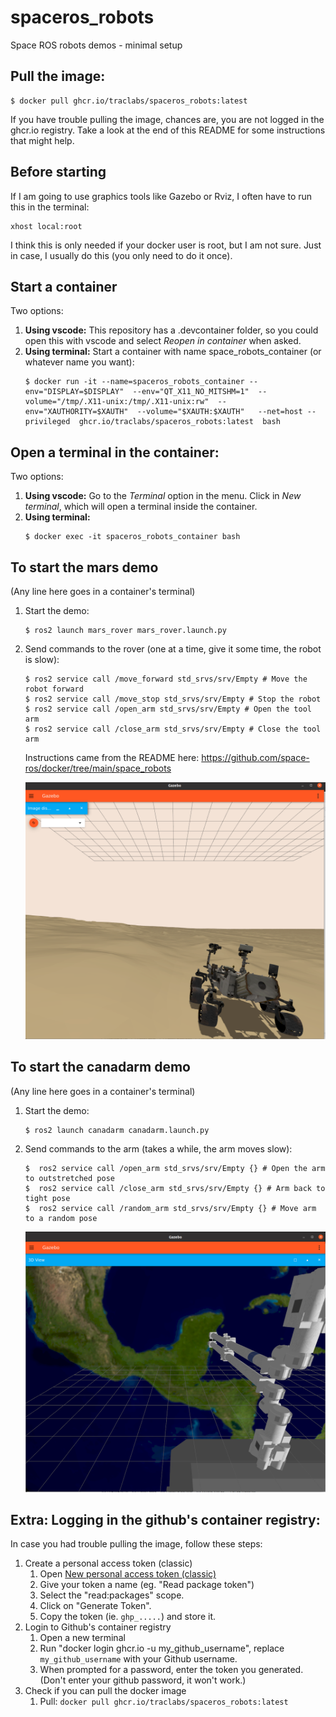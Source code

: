 # spaceros_robots
Space ROS robots demos - minimal setup


Pull the image:
---------------

```
$ docker pull ghcr.io/traclabs/spaceros_robots:latest
```
If you have trouble pulling the image, chances are, you are not logged in the ghcr.io registry. Take a look at the end of this README for some instructions that might help. 

Before starting
----------------
If I am going to use graphics tools like Gazebo or Rviz, I often have to run this in the terminal:

```
xhost local:root
```
I think this is only needed if your docker user is root, but I am not sure. Just in case, I usually do this (you only need to do it once). 


Start a container
---------------------
Two options:

1. **Using vscode:** This repository has a .devcontainer folder, so you could open this with vscode and select *Reopen in container* when asked.
2. **Using terminal:** Start a container with name space_robots_container (or whatever name you want):
   ```
   $ docker run -it --name=spaceros_robots_container --env="DISPLAY=$DISPLAY"  --env="QT_X11_NO_MITSHM=1"  --volume="/tmp/.X11-unix:/tmp/.X11-unix:rw"  --env="XAUTHORITY=$XAUTH"  --volume="$XAUTH:$XAUTH"   --net=host --privileged  ghcr.io/traclabs/spaceros_robots:latest  bash
   ```

Open a terminal in the container:
------------------------------------
Two options:

1. **Using vscode:** Go to the *Terminal* option in the menu. Click in *New terminal*, which will open a terminal inside the container.
2. **Using terminal:**
   ```
   $ docker exec -it spaceros_robots_container bash
   ```

To start the mars demo
-----------------------

(Any line here goes in a container's terminal)

1. Start the demo:
   ```
   $ ros2 launch mars_rover mars_rover.launch.py 
   ```
2. Send commands to the rover (one at a time, give it some time, the robot is slow):
   ```  
   $ ros2 service call /move_forward std_srvs/srv/Empty # Move the robot forward 
   $ ros2 service call /move_stop std_srvs/srv/Empty # Stop the robot
   $ ros2 service call /open_arm std_srvs/srv/Empty # Open the tool arm
   $ ros2 service call /close_arm std_srvs/srv/Empty # Close the tool arm
   ```
   Instructions came from the README here: https://github.com/space-ros/docker/tree/main/space_robots

   ![mars_rover_gazebo](https://github.com/traclabs/spaceros_robots/blob/master/docs/images/mars_rover_gazebo.png)

To start the canadarm demo
---------------------------

(Any line here goes in a container's terminal)

1. Start the demo:
   ```
   $ ros2 launch canadarm canadarm.launch.py
   ```
2. Send commands to the arm (takes a while, the arm moves slow):
   ```
   $  ros2 service call /open_arm std_srvs/srv/Empty {} # Open the arm to outstretched pose
   $  ros2 service call /close_arm std_srvs/srv/Empty {} # Arm back to tight pose
   $  ros2 service call /random_arm std_srvs/srv/Empty {} # Move arm to a random pose
   ```
   ![canadarm_gazebo](https://github.com/traclabs/spaceros_robots/blob/master/docs/images/canadarm_gazebo.png)



Extra: Logging in the github's container registry:
---------------------------------------------------

In case you had trouble pulling the image, follow these steps:

1. Create a personal access token (classic)
    1. Open [New personal access token (classic)](https://github.com/settings/tokens/new)
    2. Give your token a name (eg. "Read package token")
    3. Select the "read:packages" scope.
    4. Click on "Generate Token".
    5. Copy the token (ie. ``ghp_.....``) and store it.
2. Login to Github's container registry
    1. Open a new terminal
    2. Run "docker login ghcr.io -u my_github_username", replace ``my_github_username`` with your Github username.
    3. When prompted for a password, enter the token you generated. (Don't enter your github password, it won't work.)
3. Check if you can pull the docker image
    1. Pull: ``docker pull ghcr.io/traclabs/spaceros_robots:latest``
    
